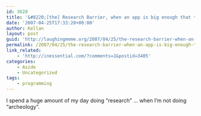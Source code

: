 ```yaml
---
id: 3628
title: '&#8220;[the] Research Barrier, when an app is big enough that the developer sometimes has to do research to figure things out.&#8221;'
date: '2007-04-25T17:33:20+00:00'
author: Kellan
layout: post
guid: 'http://laughingmeme.org/2007/04/25/the-research-barrier-when-an-app-is-big-enough-that-the-developer-sometimes-has-to-do-research-to-figure-things-out/'
permalink: /2007/04/25/the-research-barrier-when-an-app-is-big-enough-that-the-developer-sometimes-has-to-do-research-to-figure-things-out/
link_related:
    - 'http://inessential.com/?comments=1&postid=3405'
categories:
    - Aside
    - Uncategorized
tags:
    - programming
---
```


I spend a huge amount of my day doing “research” … when I’m not doing “archeology”.